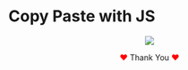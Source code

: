 # Copy Paste with JS

<p align="center">
<img src="https://user-images.githubusercontent.com/80118217/189512167-9785df86-0e9c-4a87-aa01-23922e9da305.JPG">
</p>


<p align="center"><span style="color: red;">&hearts;</span> Thank You <span style="color: red;">&hearts;</span></p>
